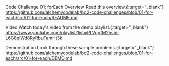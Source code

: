 Code Challenge 01: forEach
Overview
Read this overview.{:target="_blank"}
https://github.com/alchemycodelab/bc2-code-challenges/blob/01-for-each/src/01-for-each/README.md

Video
Watch today's video from the demo playlist.{:target="_blank"}
https://www.youtube.com/playlist?list=PLVngfM2hsbi-L6G8qlWd8RyRbuTamHt3k

Demonstration
Look through these sample problems.{:target="_blank"}
https://github.com/alchemycodelab/bc2-code-challenges/blob/01-for-each/src/01-for-each/DEMO.md